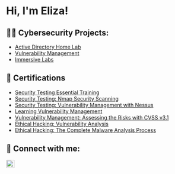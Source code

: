<h1>Hi, I'm Eliza!</h1>

<h2>👨‍💻 Cybersecurity Projects:</h2>

  - [Active Directory Home Lab]()
  - [Vulnerability Management]()
  - [Immersive Labs](https://immersivelabs.online/profile/elizabujor4/report)

<h2>📄 Certifications</h2>

- [Security Testing Essential Training](https://www.linkedin.com/learning/certificates/e02ecf938e4ae6e1bad505515a01ab579e7925fed69b83d5d242b62008a52a78?trk=share_certificate)
- [Security Testing: Nmap Security Scanning](https://www.linkedin.com/learning/certificates/7037905074d130957fda84fad30554e2bc8f5b5c7d52128e5dce116ca52cd6a5?trk=share_certificate)
- [Security Testing: Vulnerability Management with Nessus](https://www.linkedin.com/learning/certificates/9cee569538bbb86ef72d4ad74340279ca4e8ced36641a3372ccae22b389eb4cf?trk=share_certificate)
- [Learning Vulnerability Management]()
- [Vulnerability Management: Assessing the Risks with CVSS v3.1]()
- [Ethical Hacking: Vulnerability Analysis]()
- [Ethical Hacking: The Complete Malware Analysis Process]()

<h2> 🤳 Connect with me:</h2>

[<img align="left" alt="JoshMadakor | LinkedIn" width="22px" src="https://cdn.jsdelivr.net/npm/simple-icons@v3/icons/linkedin.svg" />][linkedin]

[linkedin]: https://www.linkedin.com/in/eliza-bujor-9a9618204/

<!--
**joshmadakor1/joshmadakor1** is a ✨ _special_ ✨ repository because its `README.md` (this file) appears on your GitHub profile.

Here are some ideas to get you started:

- 🔭 I’m currently working on ...
- 🌱 I’m currently learning ...
- 👯 I’m looking to collaborate on ...
- 🤔 I’m looking for help with ...
- 💬 Ask me about ...
- 📫 How to reach me: ...
- 😄 Pronouns: ...
- ⚡ Fun fact: ...
-->
